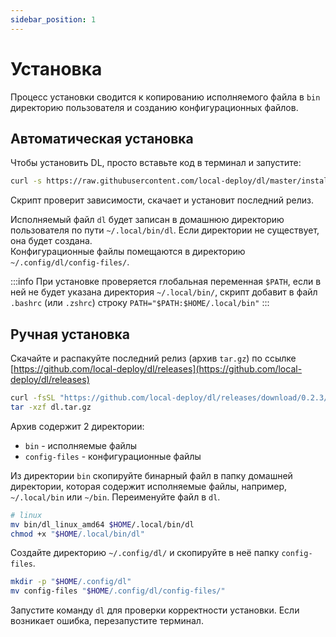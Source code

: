```yaml
---
sidebar_position: 1
---
```


# Установка

Процесс установки сводится к копированию исполняемого файла в `bin` директорию пользователя и созданию конфигурационных файлов.

## Автоматическая установка

Чтобы установить DL, просто вставьте код в терминал и запустите:
```bash
curl -s https://raw.githubusercontent.com/local-deploy/dl/master/install_dl.sh | bash
```

Скрипт проверит зависимости, скачает и установит последний релиз.

Исполняемый файл `dl` будет записан в домашнюю директорию пользователя по пути `~/.local/bin/dl`. Если директории не существует, она будет создана.  
Конфигурационные файлы помещаются в директорию `~/.config/dl/config-files/`.

:::info
При установке проверяется глобальная переменная `$PATH`, если в ней не будет указана директория `~/.local/bin/`, скрипт добавит в файл `.bashrc` (или `.zshrc`) строку `PATH="$PATH:$HOME/.local/bin"`
:::

## Ручная установка
Скачайте и распакуйте последний релиз (архив `tar.gz`) по ссылке [https://github.com/local-deploy/dl/releases](https://github.com/local-deploy/dl/releases)

```bash
curl -fsSL "https://github.com/local-deploy/dl/releases/download/0.2.3/dl-0.2.3.tar.gz" -o "dl.tar.gz"
tar -xzf dl.tar.gz
```

Архив содержит 2 директории:
- `bin` - исполняемые файлы
- `config-files` - конфигурационные файлы

Из директории `bin` скопируйте бинарный файл в папку домашней директории, которая содержит исполняемые файлы, например, `~/.local/bin` или `~/bin`. Переименуйте файл в `dl`.  

```bash
# linux
mv bin/dl_linux_amd64 $HOME/.local/bin/dl
chmod +x "$HOME/.local/bin/dl"
```

Создайте директорию `~/.config/dl/` и скопируйте в неё папку `config-files`.

```bash
mkdir -p "$HOME/.config/dl"
mv config-files "$HOME/.config/dl/config-files/"
```

Запустите команду `dl` для проверки корректности установки. Если возникает ошибка, перезапустите терминал.
